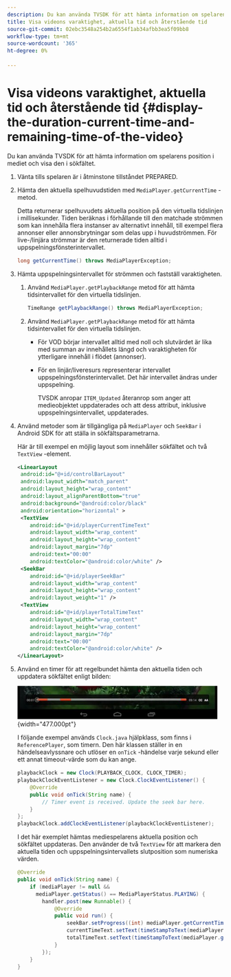 ```yaml
---
description: Du kan använda TVSDK för att hämta information om spelarens position i mediet och visa den i sökfältet.
title: Visa videons varaktighet, aktuella tid och återstående tid
source-git-commit: 02ebc3548a254b2a6554f1ab34afbb3ea5f09bb8
workflow-type: tm+mt
source-wordcount: '365'
ht-degree: 0%

---
```


# Visa videons varaktighet, aktuella tid och återstående tid {#display-the-duration-current-time-and-remaining-time-of-the-video}

Du kan använda TVSDK för att hämta information om spelarens position i mediet och visa den i sökfältet.

1. Vänta tills spelaren är i åtminstone tillståndet PREPARED.
1. Hämta den aktuella spelhuvudstiden med `MediaPlayer.getCurrentTime` -metod.

   Detta returnerar spelhuvudets aktuella position på den virtuella tidslinjen i millisekunder. Tiden beräknas i förhållande till den matchade strömmen som kan innehålla flera instanser av alternativt innehåll, till exempel flera annonser eller annonsbrytningar som delas upp i huvudströmmen. För live-/linjära strömmar är den returnerade tiden alltid i uppspelningsfönsterintervallet.

   ```java
   long getCurrentTime() throws MediaPlayerException;
   ```

1. Hämta uppspelningsintervallet för strömmen och fastställ varaktigheten.
   1. Använd `MediaPlayer.getPlaybackRange` metod för att hämta tidsintervallet för den virtuella tidslinjen.

      ```java
      TimeRange getPlaybackRange() throws MediaPlayerException;
      ```

   1. Använd `MediaPlayer.getPlaybackRange` metod för att hämta tidsintervallet för den virtuella tidslinjen.

      * För VOD börjar intervallet alltid med noll och slutvärdet är lika med summan av innehållets längd och varaktigheten för ytterligare innehåll i flödet (annonser).
      * För en linjär/liveresurs representerar intervallet uppspelningsfönsterintervallet. Det här intervallet ändras under uppspelning.

        TVSDK anropar `ITEM_Updated` återanrop som anger att medieobjektet uppdaterades och att dess attribut, inklusive uppspelningsintervallet, uppdaterades.

1. Använd metoder som är tillgängliga på `MediaPlayer` och `SeekBar` i Android SDK för att ställa in sökfältsparametrarna.

   Här är till exempel en möjlig layout som innehåller sökfältet och två `TextView` -element.

   ```xml
   <LinearLayout 
    android:id="@+id/controlBarLayout" 
    android:layout_width="match_parent" 
    android:layout_height="wrap_content" 
    android:layout_alignParentBottom="true" 
    android:background="@android:color/black" 
    android:orientation="horizontal" > 
    <TextView 
       android:id="@+id/playerCurrentTimeText" 
       android:layout_width="wrap_content" 
       android:layout_height="wrap_content" 
       android:layout_margin="7dp" 
       android:text="00:00" 
       android:textColor="@android:color/white" /> 
    <SeekBar 
       android:id="@+id/playerSeekBar" 
       android:layout_width="wrap_content" 
       android:layout_height="wrap_content" 
       android:layout_weight="1" /> 
    <TextView 
       android:id="@+id/playerTotalTimeText" 
       android:layout_width="wrap_content" 
       android:layout_height="wrap_content" 
       android:layout_margin="7dp" 
       android:text="00:00" 
       android:textColor="@android:color/white" /> 
   </LinearLayout>
   ```

1. Använd en timer för att regelbundet hämta den aktuella tiden och uppdatera sökfältet enligt bilden:

   <!--<a id="fig_689CEDDD02094C0C8E91C5195F8EAD3F"></a>-->

   ![](assets/seek-bar.jpg){width="477.000pt"}

   I följande exempel används `Clock.java` hjälpklass, som finns i `ReferencePlayer`, som timern. Den här klassen ställer in en händelseavlyssnare och utlöser en `onTick` -händelse varje sekund eller ett annat timeout-värde som du kan ange.

   ```java
   playbackClock = new Clock(PLAYBACK_CLOCK, CLOCK_TIMER); 
   playbackClockEventListener = new Clock.ClockEventListener() { 
       @Override 
       public void onTick(String name) { 
           // Timer event is received. Update the seek bar here. 
       } 
   }; 
   playbackClock.addClockEventListener(playbackClockEventListener);
   ```

   I det här exemplet hämtas mediespelarens aktuella position och sökfältet uppdateras. Den använder de två `TextView` för att markera den aktuella tiden och uppspelningsintervallets slutposition som numeriska värden.

   ```java
   @Override 
   public void onTick(String name) { 
       if (mediaPlayer != null &&  
         mediaPlayer.getStatus() == MediaPlayerStatus.PLAYING) { 
           handler.post(new Runnable() { 
               @Override 
               public void run() { 
                   seekBar.setProgress((int) mediaPlayer.getCurrentTime()); 
                   currentTimeText.setText(timeStampToText(mediaPlayer.getCurrentTime())); 
                   totalTimeText.setText(timeStampToText(mediaPlayer.getPlaybackRange().getEnd())); 
               } 
           }); 
       } 
   } 
   ```
